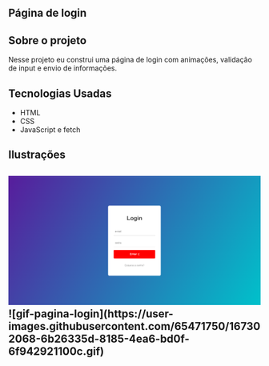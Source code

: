 <h2>Página de login</h2>

<h2>Sobre o projeto</h2>
<p> Nesse projeto eu construi uma página de login com animações, validação de input e envio de informações.
  
<h2>Tecnologias Usadas</h2>
<ul>
 <li>HTML</li>
 <li>CSS</li>
 <li>JavaScript e fetch</li>
</ul>

<h2>Ilustrações<h2>
 <img src="./pagina-login.png">
![gif-pagina-login](https://user-images.githubusercontent.com/65471750/167302068-6b26335d-8185-4ea6-bd0f-6f942921100c.gif)



